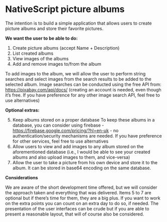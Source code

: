 # NativeScript picture albums
The intention is to build a simple application that allows users to create
picture albums and store their favorite pictures.

**We want the user to be able to do:**

1. Create picture albums (accept Name + Description)
2. List created albums
3. View images of the albums
4. Add and remove images to/from the album

To add images to the album, we will allow the user to perform
string searches and select images from the search results to be added
to the selected album. Image searches can be conducted using the
free API from: https://pixabay.com/api/docs/ (creating an account is
needed, even though it’s free. If you have preference for any other
image search API, feel free to use alternatives)

**Optional extras:**

5. Keep albums stored on a proper database
To keep these albums in a database, you can consider using
firebase - https://firebase.google.com/pricing/?hl=en-uk - no
authentication/security mechanisms are needed. If you have
preference for other services, feel free to use alternatives
6. Allow users to view and add images to any album stored on the
aforementioned database (i.e., I would be able to see your created
albums and also upload images to them, and vice-versa)
7. Allow the user to take a picture from his own device and store it to the
album. It can be stored in base64 encoding on the same database.

**Considerations**

We are aware of the short development time offered, but we will consider
the approach taken and everything that was delivered. Items 5 to 7 are
optional but if there’s time for them, they are a big plus. If you want to work
on the extra points you can count on an extra day to do so, if needed.
The presentation of the user interfaces can be crude but if you are able to
present a reasonable layout, that will of course also be considered.
